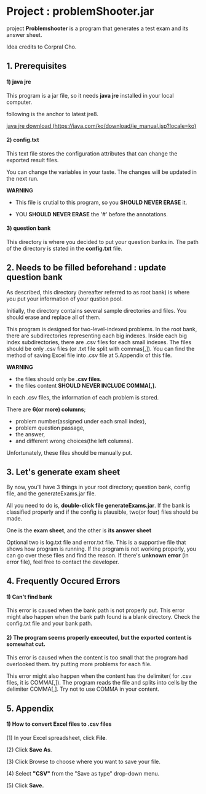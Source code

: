 # Project : problemShooter.jar
project **Problemshooter** is a program that generates a test exam and its answer sheet.

Idea credits to Corpral Cho.

## 1. Prerequisites
#### 1) java jre
This program is a jar file, so it needs **java jre** installed in your local computer.

following is the anchor to latest jre8.

[java jre download (https://java.com/ko/download/ie_manual.jsp?locale=ko)](https://java.com/ko/download/ie_manual.jsp?locale=ko)

#### 2) config.txt
This text file stores the configuration attributes that can change the exported result files.

You can change the variables in your taste. The changes will be updated in the next run.

**WARNING**

* This file is crutial to this program, so you **SHOULD NEVER ERASE** it.

* YOU **SHOULD NEVER ERASE** the '#' before the annotations. 


#### 3) question bank
This directory is where you decided to put your question banks in. The path of the directory is stated in the **config.txt** file.

## 2. Needs to be filled beforehand : update question bank
As described, this directory (hereafter referred to as root bank) is where you put your information of your qustion pool.

Initially, the directory contains several sample directories and files. You should erase and replace all of them.


This program is designed for two-level-indexed problems. In the root bank, there are subdirectories representing each big indexes. Inside each big index subdirectories, there are .csv files for each small indexes. The files should be only .csv files (or .txt file split with commas[,]). You can find the method of saving Excel file into .csv file at 5.Appendix of this file.

**WARNING**

* the files should only be **.csv files**.
* the files content **SHOULD NEVER INCLUDE COMMA[,].**

In each .csv files, the information of each problem is stored. 

There are **6(or more) columns**; 
- problem number(assigned under each small index), 
- problem question passage, 
- the answer, 
- and different wrong choices(the left columns).

Unfortunately, these files should be manually put.

## 3. Let's generate exam sheet
By now, you'll have 3 things in your root directory; question bank, config file, and the generateExams.jar file.

All you need to do is, **double-click file generateExams.jar**. 
If the bank is classified properly and if the config is plausible, two(or four) files should be made. 

One is the **exam sheet**, and the other is **its answer sheet**

Optional two is log.txt file and error.txt file. This is a supportive file that shows how program is running. If the program is not working properly, you can go over these files and find the reason. If there's **unknown error** (in error file), feel free to contact the developer.  

## 4. Frequently Occured Errors
#### 1) Can't find bank
 This error is caused when the bank path is not properly put. This error might also happen when the bank path found is a blank directory. Check the config.txt file and your bank path.
 
#### 2) The program seems properly excecuted, but the exported content is somewhat cut.
 This error is caused when the content is too small that the program had overlooked them. try putting more problems for each file.
 
 This error might also happen when the content has the delimiter( for .csv files, it is COMMA[,]). The program reads the file and splits into cells by the delimiter COMMA[,]. Try not to use COMMA in your content.

## 5. Appendix
#### 1) How to convert Excel files to .csv files
(1) In your Excel spreadsheet, click **File**.

(2) Click **Save As**.

(3) Click Browse to choose where you want to save your file.

(4) Select **"CSV"** from the "Save as type" drop-down menu.

(5) Click **Save.**



